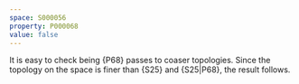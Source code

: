 ```yaml
---
space: S000056
property: P000068
value: false
---
```


It is easy to check being {P68} passes to coaser topologies. Since the topology on the space is finer than
{S25} and {S25|P68}, the result follows.
